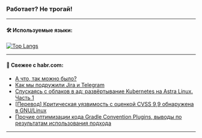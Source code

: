 ### Работает? Не трогай!

---
<!--
#### 🛠️ Technical stack:

![Java](https://img.shields.io/badge/Java-informational?logo=Oracle&style=flat&logoColor=white&color=FF4500)
![Kotlin](https://img.shields.io/badge/Kotlin-informational?logo=Kotlin&style=flat&logoColor=white&color=774D97)
![TS](https://img.shields.io/badge/TypeScript-informational?logo=typeScript&style=flat&logoColor=black&color=017acc)
![Python](https://img.shields.io/badge/Python-informational?logo=Python&style=flat&logoColor=black&color=ffdd54) <br>
![Spring](https://img.shields.io/badge/Spring-informational?logo=Spring&style=flat&logoColor=white&color=6DB33F) 
![SpringBoot](https://img.shields.io/badge/SpringBoot-informational?logo=SpringBoot&style=flat&logoColor=white&color=6DB33F)
![Nest](https://img.shields.io/badge/NestJS-informational?logo=NestJS&style=flat&logoColor=white&color=E0234E) 
![NodeJS](https://img.shields.io/badge/NodeJS-informational?logo=node.js&style=flat&logoColor=white&color=70A760)<br>
![PostgreSQL](https://img.shields.io/badge/PostgreSQL-informational?logo=PostgreSQL&style=flat&logoColor=white&color=DAA520)
![MongoDB](https://img.shields.io/badge/MongoDB-informational?logo=MongoDB&style=flat&logoColor=white&color=870000)
![Apache](https://img.shields.io/badge/Apache-informational?logo=apache&style=flat&logoColor=white&color=f74e28)

___ 
-->

#### 🛠️ Используемые языки:

[![Top Langs](https://github-readme-stats-u2qms2cxw-advtsettinggmailcoms-projects.vercel.app/api/top-langs/?username=zloylis&langs_count=10&hide_title=true&title_color=e6edf3&size_weight=0.5&count_weight=0.5&layout=compact&hide_progress=true&hide_border=true&theme=dracula)](https://github.com/zloylis)

<!---


####  :octocat:&nbsp;&nbsp; Статистика:

![GitHub stats](https://github-readme-stats-u2qms2cxw-advtsettinggmailcoms-projects.vercel.app/api?username=zloylis&show_icons=true&hide_border=true&theme=dracula&title_color=e6edf3&include_all_commits=true&count_private=true&hide_rank=false&hide_title=true&rank_icon=github)
-->
---

#### 💬 Свежее с habr.com:

<!-- BLOG-POST-LIST:START -->
- [А что, так можно было?](https://habr.com/ru/articles/846396/?utm_source=habrahabr&utm_medium=rss&utm_campaign=846396)
- [Как мы подружили Jira и Telegram](https://habr.com/ru/companies/vsk_insurance/articles/846506/?utm_source=habrahabr&utm_medium=rss&utm_campaign=846506)
- [Спускаясь с облаков в ад: развёртывание Kubernetes на Astra Linux. Часть 1](https://habr.com/ru/companies/nixys/articles/845938/?utm_source=habrahabr&utm_medium=rss&utm_campaign=845938)
- [[Перевод] Критическая уязвимость с оценкой CVSS 9,9 обнаружена в GNU/Linux](https://habr.com/ru/companies/spring_aio/articles/846498/?utm_source=habrahabr&utm_medium=rss&utm_campaign=846498)
- [Прочие оптимизации кода Gradle Convention Plugins, выводы по результатам использования подхода](https://habr.com/ru/companies/tbank/articles/846340/?utm_source=habrahabr&utm_medium=rss&utm_campaign=846340)
<!-- BLOG-POST-LIST:END -->

---

